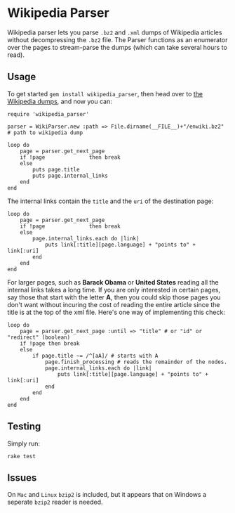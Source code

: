 Wikipedia Parser
================

Wikipedia parser lets you parse `.bz2` and `.xml` dumps of Wikipedia articles without decompressing the `.bz2` file. The Parser functions as an enumerator over the pages to stream-parse the dumps (which can take several hours to read).

Usage
-----

To get started `gem install wikipedia_parser`, then head over to [the Wikipedia dumps](http://en.wikipedia.org/wiki/Wikipedia:Database_download), and now you can:

	require 'wikipedia_parser'

	parser = WikiParser.new :path => File.dirname(__FILE__)+"/enwiki.bz2" # path to wikipedia dump

	loop do
		page = parser.get_next_page
		if !page              then break
		else
			puts page.title
			puts page.internal_links
		end
	end

The internal links contain the `title` and the `uri` of the destination page:

	loop do
		page = parser.get_next_page
		if !page              then break
		else
			page.internal_links.each do |link|
				puts link[:title][page.language] + "points to" + link[:uri]
			end
		end
	end

For larger pages, such as **Barack Obama** or **United States** reading all the internal links takes a long time. If you are only interested in certain pages, say those that start with the letter **A**, then you could skip those pages you don't want without incuring the cost of reading the entire article since the title is at the top of the xml file. Here's one way of implementing this check:

	loop do
		page = parser.get_next_page :until => "title" # or "id" or "redirect" (boolean)
		if !page then break
		else
			if page.title ~= /^[aA]/ # starts with A
				page.finish_processing # reads the remainder of the nodes.
				page.internal_links.each do |link|
					puts link[:title][page.language] + "points to" + link[:uri]
				end
			end
		end
	end

Testing
-------

Simply run:

	rake test

Issues
------

On `Mac` and `Linux` `bzip2` is included, but it appears that on Windows a seperate `bzip2` reader is needed.
